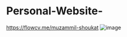 # Personal-Website-
https://flowcv.me/muzammil-shoukat
![image](https://user-images.githubusercontent.com/114800813/229306571-2668c1fe-9682-4c85-8fd0-f7ac22d240d8.png)
